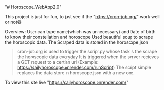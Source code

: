 "# Horoscope_WebApp2.0" 

This project is just for fun, to just see if the "https://cron-job.org/"
work well or not😅

Overview:
User can type name(which was unnecessary) and Date of birth to know their constellation and horoscope
Used beautiful soup to scrape the horoscopic data.
The Scraped data is stored in the horoscope.json

> cron-job.org is used to trigger the script.py whose task is the scrape the horoscopic data everyday
> It is triggered when the server recieves a GET request to a certian url (Example: https://dailyhoroscope.onrender.com/runScript)
> The script simple replaces the data store in horoscope.json with a new one.

To view this site live "https://dailyhoroscope.onrender.com/"

